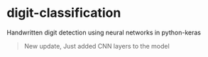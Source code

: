 
# digit-classification
Handwritten digit detection using neural networks in python-keras

> New update, Just added CNN layers to the model

